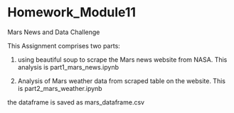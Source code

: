 # Homework_Module11
Mars News and Data Challenge

This Assignment comprises two parts:

1. using beautiful soup to scrape the Mars news website from NASA. This analysis is part1_mars_news.ipynb

2. Analysis of Mars weather data from scraped table on the website. This is part2_mars_weather.ipynb

the dataframe is saved as mars_dataframe.csv

